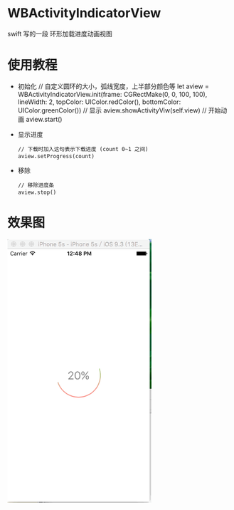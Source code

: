 # WBActivityIndicatorView
swift 写的一段 环形加载进度动画视图

使用教程
=======
  
  * 初始化
        // 自定义圆环的大小，弧线宽度，上半部分颜色等
        let aview = WBActivityIndicatorView.init(frame: CGRectMake(0, 0, 100, 100), lineWidth: 2, topColor: UIColor.redColor(), bottomColor: UIColor.greenColor())
        // 显示
        aview.showActivityViw(self.view)
        // 开始动画
        aview.start()
  * 显示进度
   
        // 下载时加入这句表示下载进度 (count 0~1 之间)
        aview.setProgress(count)

  * 移除
  
        // 移除进度条
        aview.stop()

效果图
======
![gif](https://github.com/JsonBin/WBActivityIndicatorView/raw/master/WBActivityIndicatorView/activity.gif "进度条")
